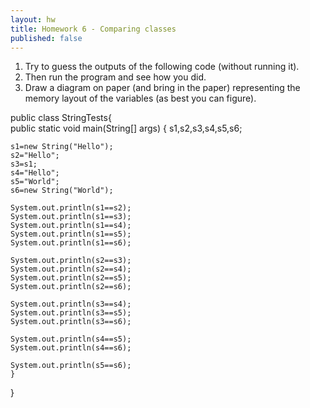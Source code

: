 ```yaml
---
layout: hw
title: Homework 6 - Comparing classes
published: false
---	   
```


 1. Try to guess the outputs of the following code (without running it).
 2. Then run the program and see how you did.
 3. Draw a diagram on paper (and bring in the paper) representing the memory layout of the variables (as best you can figure).

public class StringTests{   
    public static void main(String[] args) {
	s1,s2,s3,s4,s5,s6;

	s1=new String("Hello");
	s2="Hello";
	s3=s1;
	s4="Hello";
	s5="World";
	s6=new String("World");

	System.out.println(s1==s2);
	System.out.println(s1==s3);
	System.out.println(s1==s4);
	System.out.println(s1==s5);
	System.out.println(s1==s6);

	System.out.println(s2==s3);
	System.out.println(s2==s4);
	System.out.println(s2==s5);
	System.out.println(s2==s6);

	System.out.println(s3==s4);
	System.out.println(s3==s5);
	System.out.println(s3==s6);

	System.out.println(s4==s5);
	System.out.println(s4==s6);

	System.out.println(s5==s6);
    }
}		 
